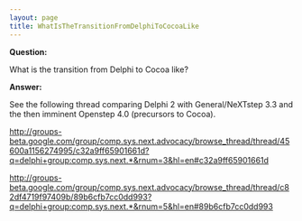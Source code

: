 ```yaml
---
layout: page
title: WhatIsTheTransitionFromDelphiToCocoaLike
---
```


**Question:**

What is the transition from Delphi to Cocoa like?

**Answer:**

See the following thread comparing Delphi 2 with General/NeXTstep 3.3 and the then imminent Openstep 4.0 (precursors to Cocoa).

http://groups-beta.google.com/group/comp.sys.next.advocacy/browse_thread/thread/45600a1156274995/c32a9ff65901661d?q=delphi+group:comp.sys.next.*&rnum=3&hl=en#c32a9ff65901661d

http://groups-beta.google.com/group/comp.sys.next.advocacy/browse_thread/thread/c82df4719f97409b/89b6cfb7cc0dd993?q=delphi+group:comp.sys.next.*&rnum=5&hl=en#89b6cfb7cc0dd993
